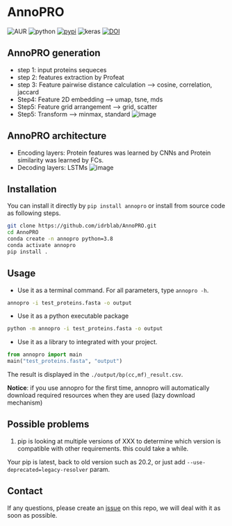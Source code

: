 # AnnoPRO
![AUR](https://img.shields.io/badge/license-MIT-blue.svg)
![python](https://img.shields.io/badge/python->=3.8-success.svg)
[![pypi](https://github.com/idrblab/AnnoPRO/actions/workflows/pypi.yml/badge.svg)](https://pypi.org/project/annopro/)
![keras](https://img.shields.io/badge/keras-2.5.0-success.svg)
[![DOI](https://img.shields.io/badge/DOI-10.1101/2023.05.13.540619-blue.svg)](https://doi.org/10.1101/2023.05.13.540619)

## AnnoPRO generation
* step 1: input proteins sequeces
* step 2: features extraction by Profeat
* step 3:  Feature pairwise distance calculation --> cosine, correlation, jaccard
* Step4: Feature 2D embedding --> umap, tsne, mds
* Step5: Feature grid arrangement --> grid, scatter
* Step5: Transform --> minmax, standard
![image](https://user-images.githubusercontent.com/76670356/204513203-2f0a430b-4b2c-4b1e-9587-3ee5a953150b.png)
## AnnoPRO architecture
* Encoding layers: Protein features was learned by CNNs and Protein similarity was learned by FCs.
* Decoding layers: LSTMs
![image](https://user-images.githubusercontent.com/76670356/204524869-31f558f0-0298-48c5-b4d2-3d5d087a2def.png)
## Installation

You can install it directly by `pip install annopro` or install from source code as following steps.
```bash
git clone https://github.com/idrblab/AnnoPRO.git
cd AnnoPRO
conda create -n annopro python=3.8
conda activate annopro
pip install .
```

## Usage
- Use it as a terminal command. For all parameters, type `annopro -h`.
```bash
annopro -i test_proteins.fasta -o output
```
- Use it as a python executable package

```bash
python -m annopro -i test_proteins.fasta -o output
```

- Use it as a library to integrated with your project.
```python
from annopro import main
main("test_proteins.fasta", "output")
```

The result is displayed in the `./output/bp(cc,mf)_result.csv`.

**Notice**: if you use annopro for the first time, annopro will
automatically download required resources when they are used
(lazy download mechanism)

## Possible problems
1. pip is looking at multiple versions of XXX to determine which version is compatible with other requirements. this could take a while.

Your pip is latest, back to old version such as 20.2, or just add `--use-deprecated=legacy-resolver` param.


## Contact
If any questions, please create an [issue](https://github.com/idrblab/AnnoPRO/issues/new/choose) on this repo, we will deal with it as soon as possible.
